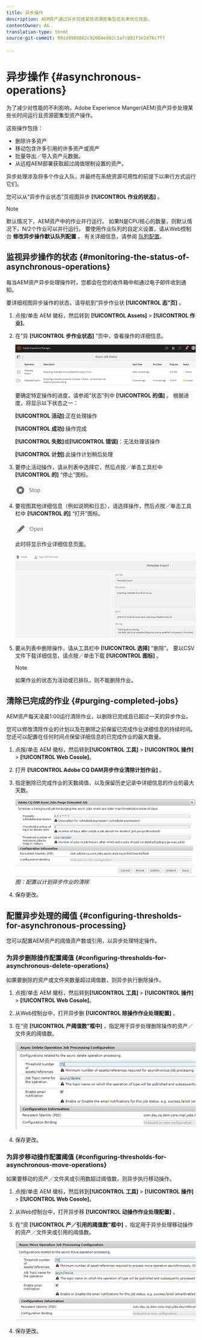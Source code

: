 ```yaml
---
title: 异步操作
description: AEM资产通过异步完成某些资源密集型任务来优化性能。
contentOwner: AG
translation-type: tm+mt
source-git-commit: 991d4900862c92684ed92c1afc081f3e2d76c7ff

---
```



# 异步操作 {#asynchronous-operations}

为了减少对性能的不利影响，Adobe Experience Manger(AEM)资产异步处理某些长时间运行且资源密集型资产操作。

这些操作包括：

* 删除许多资产
* 移动包含许多引用的许多资产或资产
* 批量导出／导入资产元数据。
* 从远程AEM部署获取超过阈值限制设置的资产。

异步处理涉及将多个作业入队，并最终在系统资源可用性的前提下以串行方式运行它们。

您可以从“异步作业状态”页视图异步 **[!UICONTROL 作业的状态]** 。

>[!NOTE]
>
>默认情况下，AEM资产中的作业并行运行。 如果N是CPU核心的数量，则默认情况下，N/2个作业可以并行运行。 要使用作业队列的自定义设置，请从Web控制台 **修改异步操作默认队列配置** 。 有关详细信息，请参阅 [队列配置](https://sling.apache.org/documentation/bundles/apache-sling-eventing-and-job-handling.html#queue-configurations)。

## 监视异步操作的状态 {#monitoring-the-status-of-asynchronous-operations}

每当AEM资产异步处理操作时，您都会在您的收件箱中和通过电子邮件收到通知。

要详细视图异步操作的状态，请导航到“异步作业状 **[!UICONTROL 态”页]** 。

1. 点按/单击 AEM 徽标，然后转到 **[!UICONTROL Assets]** > **[!UICONTROL 作业]**。
1. 在“异 **[!UICONTROL 步作业状态]** ”页中，查看操作的详细信息。

   ![job_status](assets/job_status.png)

   要确定特定操作的进度，请参阅“状态”列中 **[!UICONTROL 的值]** 。 根据进度，将显示以下状态之一：

   **[!UICONTROL 活动]**:正在处理操作

   **[!UICONTROL 成功]**:操作完成

   **[!UICONTROL 失败]**&#x200B;或&#x200B;**[!UICONTROL 错误]**：无法处理该操作

   **[!UICONTROL 计划]**:此操作计划稍后处理

1. 要停止活动操作，请从列表中选择它，然后点按／单击工具栏中 **[!UICONTROL 的]** “停止”图标。

   ![stop_icon](assets/stop_icon.png)

1. 要视图其他详细信息（例如说明和日志），请选择操作，然后点按／单击工具栏中 **[!UICONTROL 的]** “打开”图标。

   ![open_icon](assets/open_icon.png)

   此时将显示作业详细信息页面。

   ![job_details](assets/job_details.png)

1. 要从列表中删除操作，请从工具栏中 **[!UICONTROL 选择]** “删除”。 要以CSV文件下载详细信息，请点按／单击下载 **[!UICONTROL 图标]** 。

   >[!NOTE]
   >
   >如果作业的状态为活动或已排队，则不能删除作业。

## 清除已完成的作业 {#purging-completed-jobs}

AEM资产每天凌晨1:00运行清除作业，以删除已完成且已超过一天的异步作业。

您可以修改清除作业的计划以及在删除之前保留已完成作业详细信息的持续时间。 您还可以配置在任何时间点保留详细信息的已完成作业的最大数量。

1. 点按/单击 AEM 徽标，然后转到&#x200B;**[!UICONTROL 工具]** > **[!UICONTROL 操作]** > **[!UICONTROL Web Cosole]**。
1. 打开 **[!UICONTROL Adobe CQ DAM异步作业清除计划作业]** 。
1. 指定删除已完成作业的天数阈值，以及保留历史记录中详细信息的作业的最大天数。

   ![配置以计划异步作业的清除](assets/configmgr_purge_asyncjobs.png)
   *图：配置以计划异步作业的清除*

1. 保存更改。

## 配置异步处理的阈值 {#configuring-thresholds-for-asynchronous-processing}

您可以配置AEM资产的阈值资产数或引用，以异步处理特定操作。

### 为异步删除操作配置阈值 {#configuring-thresholds-for-asynchronous-delete-operations}

如果要删除的资产或文件夹数量超过阈值数，则异步执行删除操作。

1. 点按/单击 AEM 徽标，然后转到&#x200B;**[!UICONTROL 工具]** > **[!UICONTROL 操作]** > **[!UICONTROL Web Cosole]**。
1. 从Web控制台中，打开异步删 **[!UICONTROL 除操作作业处理配置]** 。
1. 在“资 **[!UICONTROL 产阈值数”框中]** ，指定用于异步处理删除操作的资产／文件夹的阈值数。

   ![delete_threshold](assets/delete_threshold.png)

1. 保存更改。

### 为异步移动操作配置阈值 {#configuring-thresholds-for-asynchronous-move-operations}

如果要移动的资产／文件夹或引用数超过阈值数，则异步执行移动操作。

1. 点按/单击 AEM 徽标，然后转到&#x200B;**[!UICONTROL 工具]** > **[!UICONTROL 操作]** > **[!UICONTROL Web Cosole]**。
1. 从Web控制台中，打开异步移 **[!UICONTROL 动操作作业处理配置]** 。
1. 在“资 **[!UICONTROL 产／引用的阈值数”框中]** ，指定用于异步处理移动操作的资产／文件夹或引用的阈值数。

   ![move_threshold](assets/move_threshold.png)

1. 保存更改。
